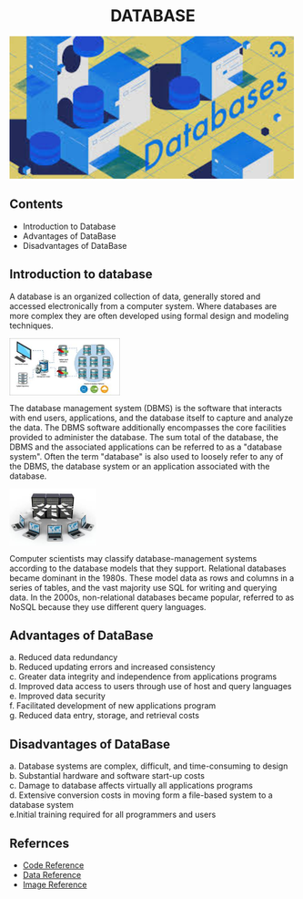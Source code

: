 
<h1 align="center"> DATABASE</h1>

<img src="data1.jpg" alt="data base logo" height="250" weidth="250" >

## Contents
- Introduction to Database
- Advantages of DataBase
- Disadvantages of DataBase

## Introduction to database
<p>
  A database is an organized collection of data, generally stored and accessed electronically from a computer system. Where databases are more complex they are often developed using formal design and modeling techniques.</p>
  <img src="image2.jpg"  align="center" alt="data base logo" height="100" weidth="100" >
<p>
The database management system (DBMS) is the software that interacts with end users, applications, and the database itself to capture and analyze the data. The DBMS software additionally encompasses the core facilities provided to administer the database. The sum total of the database, the DBMS and the associated applications can be referred to as a "database system". Often the term "database" is also used to loosely refer to any of the DBMS, the database system or an application associated with the database.</p>

<img src="image1.jpg"  align="center" alt="data base logo" height="100" weidth="100" >
<p>
Computer scientists may classify database-management systems according to the database models that they support. Relational databases became dominant in the 1980s. These model data as rows and columns in a series of tables, and the vast majority use SQL for writing and querying data. In the 2000s, non-relational databases became popular, referred to as NoSQL because they use different query languages.
</p>


## Advantages of DataBase 
  a. Reduced data redundancy<br>
  b. Reduced updating errors and increased consistency<br>
  c. Greater data integrity and independence from applications programs<br>
  d. Improved data access to users through use of host and query languages<br>
  e. Improved data security<br>
  f. Facilitated development of new applications program<br>
  g. Reduced data entry, storage, and retrieval costs<br>


## Disadvantages of DataBase
  a. Database systems are complex, difficult, and time-consuming to design <br>
  b. Substantial hardware and software start-up costs<br>
  c. Damage to database affects virtually all applications programs<br>
  d. Extensive conversion costs in moving form a file-based system to a database system<br>
  e.Initial training required for all programmers and users<br>

## Refernces
- [Code Reference](https://www.w3schools.com/html/html_lists.asp)
- [Data Reference](https://en.wikipedia.org/wiki/Database)
- [Image Reference](https://www.google.com/imgres?imgurl=https%3A%2F%2Fwww.quest.com%2Fimage%2FFoglight-for-Databases%2Fscreenshot%2FFoglight-for-Databases-screenshot-7.png&imgrefurl=https%3A%2F%2Fwww.quest.com%2Fproducts%2Ffoglight-for-cross-platform-databases%2F&docid=ygzut9Qc1OAlRM&tbnid=R51_0T5T4gblGM%3A&vet=10ahUKEwjtmZzbr6HkAhVBba0KHSsSCucQMwiIASgRMBE..i&w=736&h=378&bih=665&biw=1304&q=database%20images&ved=0ahUKEwjtmZzbr6HkAhVBba0KHSsSCucQMwiIASgRMBE&iact=mrc&uact=8)
